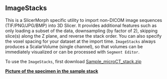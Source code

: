 ## ImageStacks
This is a SlicerMorph specific utility to import non-DICOM image sequences (TIF/PNG/JPG/BMP) into 3D Slicer. It provides additional features such as only loading a subset of the data, downsampling (by factor of 2), skipping slice(s) along the Z plane, and reverse the stack order. You can also specify the voxel spacing for your dataset at the import time. `ImageStacks` always produces a ScalarVolume (single channel), so that volumes can be immediately visualized or can be processed with `Segment Editor`.

To use the `ImageStacks`, first download <a href="https://app.box.com/s/zvs162oja7tzszesmygnqs15t631y15m/file/701646040827" target="blank"> Sample_microCT_stack.zip</A>


<a href="https://app.box.com/s/zvs162oja7tzszesmygnqs15t631y15m/file/701653679714"> **Picture of the specimen in the sample stack** </A>
